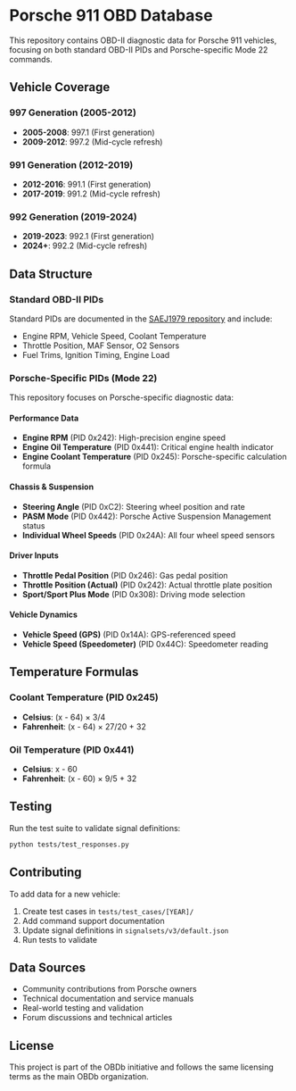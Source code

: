 # Porsche 911 OBD Database

This repository contains OBD-II diagnostic data for Porsche 911 vehicles, focusing on both standard OBD-II PIDs and Porsche-specific Mode 22 commands.

## Vehicle Coverage

### 997 Generation (2005-2012)
- **2005-2008**: 997.1 (First generation)
- **2009-2012**: 997.2 (Mid-cycle refresh)

### 991 Generation (2012-2019)
- **2012-2016**: 991.1 (First generation)
- **2017-2019**: 991.2 (Mid-cycle refresh)

### 992 Generation (2019-2024)
- **2019-2023**: 992.1 (First generation)
- **2024+**: 992.2 (Mid-cycle refresh)

## Data Structure

### Standard OBD-II PIDs
Standard PIDs are documented in the [SAEJ1979 repository](https://github.com/OBDb/SAEJ1979) and include:
- Engine RPM, Vehicle Speed, Coolant Temperature
- Throttle Position, MAF Sensor, O2 Sensors
- Fuel Trims, Ignition Timing, Engine Load

### Porsche-Specific PIDs (Mode 22)
This repository focuses on Porsche-specific diagnostic data:

#### Performance Data
- **Engine RPM** (PID 0x242): High-precision engine speed
- **Engine Oil Temperature** (PID 0x441): Critical engine health indicator
- **Engine Coolant Temperature** (PID 0x245): Porsche-specific calculation formula

#### Chassis & Suspension
- **Steering Angle** (PID 0xC2): Steering wheel position and rate
- **PASM Mode** (PID 0x442): Porsche Active Suspension Management status
- **Individual Wheel Speeds** (PID 0x24A): All four wheel speed sensors

#### Driver Inputs
- **Throttle Pedal Position** (PID 0x246): Gas pedal position
- **Throttle Position (Actual)** (PID 0x242): Actual throttle plate position
- **Sport/Sport Plus Mode** (PID 0x308): Driving mode selection

#### Vehicle Dynamics
- **Vehicle Speed (GPS)** (PID 0x14A): GPS-referenced speed
- **Vehicle Speed (Speedometer)** (PID 0x44C): Speedometer reading

## Temperature Formulas

### Coolant Temperature (PID 0x245)
- **Celsius**: (x - 64) × 3/4
- **Fahrenheit**: (x - 64) × 27/20 + 32

### Oil Temperature (PID 0x441)
- **Celsius**: x - 60
- **Fahrenheit**: (x - 60) × 9/5 + 32

## Testing

Run the test suite to validate signal definitions:

```bash
python tests/test_responses.py
```

## Contributing

To add data for a new vehicle:

1. Create test cases in `tests/test_cases/[YEAR]/`
2. Add command support documentation
3. Update signal definitions in `signalsets/v3/default.json`
4. Run tests to validate

## Data Sources

- Community contributions from Porsche owners
- Technical documentation and service manuals
- Real-world testing and validation
- Forum discussions and technical articles

## License

This project is part of the OBDb initiative and follows the same licensing terms as the main OBDb organization.

